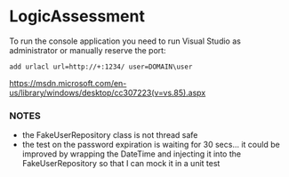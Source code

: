# LogicAssessment

To run the console application you need to run Visual Studio as administrator or manually reserve the port:

```
add urlacl url=http://+:1234/ user=DOMAIN\user
```

https://msdn.microsoft.com/en-us/library/windows/desktop/cc307223(v=vs.85).aspx

### NOTES


- the FakeUserRepository class is not thread safe
- the test on the password expiration is waiting for 30 secs... it could be improved by wrapping the DateTime and injecting it into the FakeUserRepository so that I can mock it in a unit test
